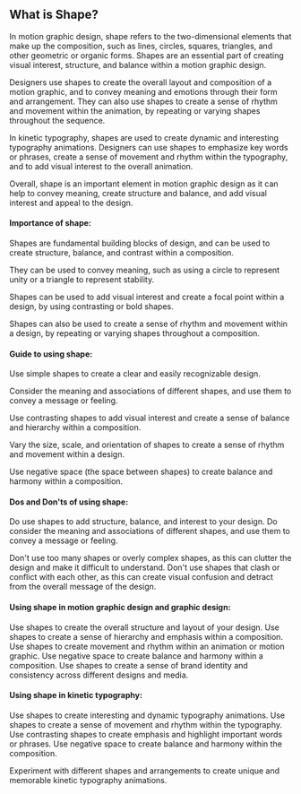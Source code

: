 ## What is Shape?

In motion graphic design, shape refers to the two-dimensional elements that make up the composition, such as lines, circles, squares, triangles, and other geometric or organic forms. Shapes are an essential part of creating visual interest, structure, and balance within a motion graphic design.

Designers use shapes to create the overall layout and composition of a motion graphic, and to convey meaning and emotions through their form and arrangement. They can also use shapes to create a sense of rhythm and movement within the animation, by repeating or varying shapes throughout the sequence.

In kinetic typography, shapes are used to create dynamic and interesting typography animations. Designers can use shapes to emphasize key words or phrases, create a sense of movement and rhythm within the typography, and to add visual interest to the overall animation.

Overall, shape is an important element in motion graphic design as it can help to convey meaning, create structure and balance, and add visual interest and appeal to the design.

#### Importance of shape:

Shapes are fundamental building blocks of design, and can be used to create structure, balance, and contrast within a composition.

They can be used to convey meaning, such as using a circle to represent unity or a triangle to represent stability.

Shapes can be used to add visual interest and create a focal point within a design, by using contrasting or bold shapes.

Shapes can also be used to create a sense of rhythm and movement within a design, by repeating or varying shapes throughout a composition.

#### Guide to using shape:

Use simple shapes to create a clear and easily recognizable design.

Consider the meaning and associations of different shapes, and use them to convey a message or feeling.

Use contrasting shapes to add visual interest and create a sense of balance and hierarchy within a composition.

Vary the size, scale, and orientation of shapes to create a sense of rhythm and movement within a design.

Use negative space (the space between shapes) to create balance and harmony within a composition.

#### Dos and Don'ts of using shape:

Do use shapes to add structure, balance, and interest to your design.
Do consider the meaning and associations of different shapes, and use them to convey a message or feeling.

Don't use too many shapes or overly complex shapes, as this can clutter the design and make it difficult to understand.
Don't use shapes that clash or conflict with each other, as this can create visual confusion and detract from the overall message of the design.

#### Using shape in motion graphic design and graphic design:

Use shapes to create the overall structure and layout of your design.
Use shapes to create a sense of hierarchy and emphasis within a composition.
Use shapes to create movement and rhythm within an animation or motion graphic.
Use negative space to create balance and harmony within a composition.
Use shapes to create a sense of brand identity and consistency across different designs and media.

#### Using shape in kinetic typography:

Use shapes to create interesting and dynamic typography animations.
Use shapes to create a sense of movement and rhythm within the typography.
Use contrasting shapes to create emphasis and highlight important words or phrases.
Use negative space to create balance and harmony within the composition.

Experiment with different shapes and arrangements to create unique and memorable kinetic typography animations.